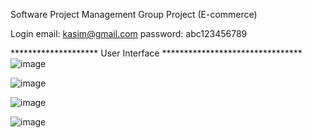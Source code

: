 Software Project Management Group Project (E-commerce)

Login
email: kasim@gmail.com
password: abc123456789


******************** User Interface ********************************
![image](https://user-images.githubusercontent.com/74654331/178042819-1dc34dff-0dfc-4d93-a6b4-56f7f1f2dac7.png)

![image](https://user-images.githubusercontent.com/74654331/178043197-f3436a54-f890-499f-80a0-607b03503248.png)

![image](https://user-images.githubusercontent.com/74654331/178043341-90ff26ed-c8b0-4748-9dcf-6b83f9bc588e.png)

![image](https://user-images.githubusercontent.com/74654331/178043459-c7a1907e-ff44-41c1-9fbe-b542174ff787.png)
